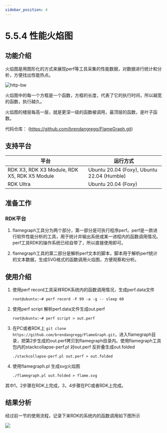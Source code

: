 ```yaml
---
sidebar_position: 4
---
```


# 5.5.4 性能火焰图

## 功能介绍

火焰图是用图形化的方式来展现perf等工具采集的性能数据，对数据进行统计和分析，方便找出性能热点。

![http-bw](https://rdk-doc.oss-cn-beijing.aliyuncs.com/doc/img/05_Robot_development/05_tros_dev/image/flame_graph/flamegraph.png)

火焰图中的每一个方框是一个函数，方框的长度，代表了它的执行时间，所以越宽的函数，执行越久。

火焰图的楼层每高一层，就是更深一级的函数被调用，最顶层的函数，是叶子函数。

代码仓库： (https://github.com/brendangregg/FlameGraph.git)

## 支持平台

| 平台    | 运行方式 |
| ------- | ---------|
| RDK X3, RDK X3 Module, RDK X5, RDK X5 Module | Ubuntu 20.04 (Foxy), Ubuntu 22.04 (Humble)    |
| RDK Ultra| Ubuntu 20.04 (Foxy) |

## 准备工作

### RDK平台

1. flamegraph工具分为两个部分，第一部分是可执行程序perf。perf是一款进行软件性能分析的工具，用于统计并输出系统或某一进程内的函数调用情况。perf工具RDK的操作系统已经自带了，所以直接使用即可。

2. flamegraph工具的第二部分是解析perf文本的脚本，脚本用于解析perf统计的文本数据，生成SVG格式的函数调用火焰图，方便观察和分析。

## 使用介绍

1. 使用perf record工具采样RDK系统内的函数调用情况，生成perf.data文件

    ```shell
    root@ubuntu:~# perf record -F 99 -a -g -- sleep 60
    ```

2. 使用perf script 解析perf.data文件生成out.perf

    ```shell
    root@ubuntu:~# perf script > out.perf
    ```

3. 在PC或者RDK上 `git clone https://github.com/brendangregg/FlameGraph.git`，进入flamegraph目录，把第2步生成的out.perf拷贝到flamegraph目录内。使用flamegraph工具包内的stackcollapse-perf.pl 对out.perf 反折叠生成out.folded

    ```shell
    ./stackcollapse-perf.pl out.perf > out.folded
    ```

4. 使用flamegraph.pl 生成svg火焰图

    ```shell
    ./flamegraph.pl out.folded > flame.svg
    ```

其中1，2步骤在RDK上完成，3，4步骤在PC或者RDK上完成。

## 结果分析

经过前一节的使用流程，记录下来RDK的系统内的函数调用如下图所示

![](https://rdk-doc.oss-cn-beijing.aliyuncs.com/doc/img/05_Robot_development/05_tros_dev/image/flame_graph/flame_graph_result.png)
